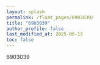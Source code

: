 ```yaml
---
layout: splash
permalink: /float_pages/6903039/
title: "6903039"
author_profile: false
last_modified_at: 2025-06-13
toc: false
---
```

 
6903039
